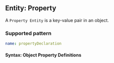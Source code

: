 ## Entity: Property

A `Property Entity` is a key-value pair in an object.

### Supported pattern

```yaml
name: propertyDeclaration
```

#### Syntax: Object Property Definitions

